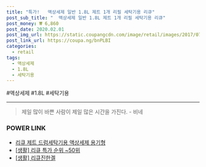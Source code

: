 ```yaml
--- 
title: "특가!   액상세제 일반 1.8L 제트 1개 리필 세탁기용 리큐" 
post_sub_title: "  액상세제 일반 1.8L 제트 1개 리필 세탁기용 리큐" 
post_money: ₩ 6,860 
post_date: 2020.02.01 
post_img_url: https://static.coupangcdn.com/image/retail/images/2017/07/25/15/0/12cea6e9-327a-46bd-895c-737ffe4968b4.jpg 
post_link_url: https://coupa.ng/bnPLBI 
categories: 
  - retail 
tags: 
  - 액상세제 
  - 1.8L 
  - 세탁기용 
--- 
```

  #액상세제 #1.8L #세탁기용 
<hr> 

> 제일 많이 바쁜 사람이 제일 많은 시간을 가진다. - 비네 


### POWER LINK

* <a href="https://blog.naver.com/fasyy4321/221792496869" target="_blank">리큐 제트 드럼세탁기용 액상세제 용기형</a>
* <a href="https://blog.naver.com/sakai111/221792259752" target="_blank"> [생활] 리큐 특가 순위 ~50위</a>
* <a href="https://blog.naver.com/fasyy4321/221759095796" target="_blank"> [생활] 리큐진한겔  </a>

